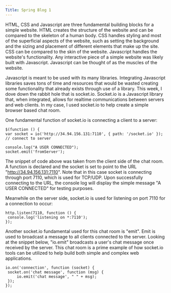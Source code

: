 ```yaml
---
Title: Spring Blog 1
---
```

   HTML, CSS and Javascript are three fundamental building blocks for a simple website. HTML creates the structure of the website and can be compared to the skeleton of a human body. CSS handles styling and most of the superficial aspects of the website, such as setting the background and the sizing and placement of different elements that make up the site. CSS can be compared to the skin of the website. Javascript handles the website's functionality. Any interactive piece of a simple website was likely built with Javascript. Javascript can be thought of as the muscles of the website.
   
   Javascript is meant to be used with its many libraries. Integrating Javascript libraries saves tons of time and resources that would be wasted creating some functionality that already exists through use of a library. This week, I dove down the rabbit hole that is socket.io. Socket.io is a Javascript library that, when integrated, allows for realtime communications between servers and web clients. In my case, I used socket.io to help create a simple browser based chat room.
   
   One fundamental function of socket.io is connecting a client to a server:
   
   ```
$(function () {
  var socket = io('http://34.94.156.131:7110', { path: '/socket.io' }); // connect to server
  
  console.log("A USER CONNECTED");
  socket.emit('fromServer');
   ```

   The snippet of code above was taken from the client side of the chat room. A function is declared and the socket is set to point to the URL "http://34.94.156.131:7110". Note that in this case socket is connecting through port 7110, which is used for TCP/UDP. Upon successfully connecting to the URL, the console log will display the simple message "A USER CONNECTED" for testing purposes. 
   
   Meanwhile on the server side, socket.io is used for listening on port 7110 for a connection to occur:
   
   ```
   http.listen(7110, function () {
    console.log('listening on *:7110');
   });
   ```
   
   Another socket.io fundamental used for this chat room is "emit". Emit is used to broadcast a message to all clients connected to the server. Looking at the snippet below, "io.emit" broadcasts a user's chat message once received by the server. This chat room is a prime example of how socket.io tools can be utilized to help build both simple and complex web applications.
   
   ```
   io.on('connection', function (socket) {
    socket.on('chat message', function (msg) {
        io.emit('chat message', " " + msg);
    });
   });
   ```
